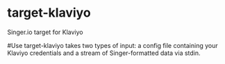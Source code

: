 # target-klaviyo
Singer.io target for Klaviyo


#Use
target-klaviyo takes two types of input: a config file containing your Klaviyo credentials and a stream of Singer-formatted data via stdin.
